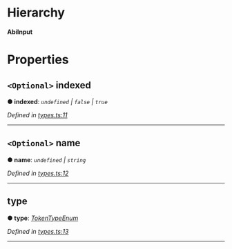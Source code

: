 

# Hierarchy

**AbiInput**

# Properties

<a id="indexed"></a>

## `<Optional>` indexed

**● indexed**: *`undefined` | `false` | `true`*

*Defined in [types.ts:11](https://github.com/paritytech/js-libs/blob/fd69e11/packages/abi/src/types.ts#L11)*

___
<a id="name"></a>

## `<Optional>` name

**● name**: *`undefined` | `string`*

*Defined in [types.ts:12](https://github.com/paritytech/js-libs/blob/fd69e11/packages/abi/src/types.ts#L12)*

___
<a id="type"></a>

##  type

**● type**: *[TokenTypeEnum](../modules/_types_.md#tokentypeenum)*

*Defined in [types.ts:13](https://github.com/paritytech/js-libs/blob/fd69e11/packages/abi/src/types.ts#L13)*

___

